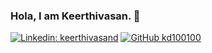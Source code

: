 ### Hola, I am Keerthivasan. 👋

[![Linkedin: keerthivasand](https://img.shields.io/badge/-thaianebraga-blue?style=flat-square&logo=Linkedin&logoColor=white&link=https://www.linkedin.com/in/keerthivasand/)](https://www.linkedin.com/in/keerthivasand/)
[![GitHub kd100100](https://img.shields.io/github/followers/kd100100?label=follow&style=social)](https://github.com/kd100100)

<!--
**kd100100/kd100100** is a ✨ _special_ ✨ repository because its `README.md` (this file) appears on your GitHub profile.

Here are some ideas to get you started:

- 🔭 I’m currently working on ...
- 🌱 I’m currently learning ...
- 👯 I’m looking to collaborate on ...
- 🤔 I’m looking for help with ...
- 💬 Ask me about ...
- 📫 How to reach me: ...
- 😄 Pronouns: ...
- ⚡ Fun fact: ...
-->
